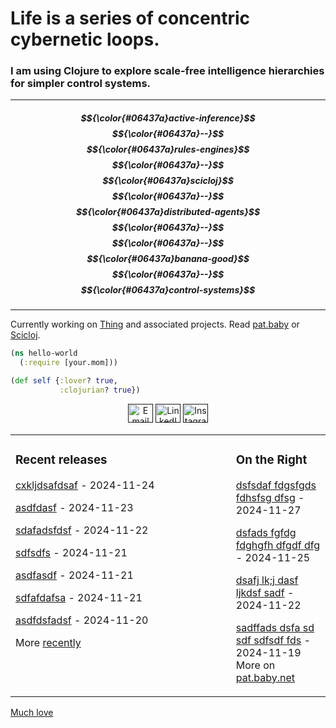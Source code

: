 # Life is a series of concentric cybernetic loops.

### I am using Clojure to explore scale-free intelligence hierarchies for simpler control systems.
---
##### $${\color{#06437a}active-inference}$$ $${\color{#06437a}--}$$    $${\color{#06437a}rules-engines}$$ $${\color{#06437a}--}$$     $${\color{#06437a}scicloj}$$ $${\color{#06437a}--}$$    $${\color{#06437a}distributed-agents}$$ $${\color{#06437a}--}$$  $${\color{#06437a}--}$$    $${\color{#06437a}banana-good}$$  $${\color{#06437a}--}$$    $${\color{#06437a}control-systems}$$ 
---
Currently working on [Thing](https://website.io/) and associated projects. Read [pat.baby](https://pat.baby/) or <a href="https://github.com/scicloj">Scicloj</a>.
```clj
(ns hello-world
  (:require [your.mom]))

(def self {:lover? true,
           :clojurian? true})

```
<p align="center">
<a href=""><img src="https://github.com/simple-icons/simple-icons/blob/develop/icons/gmail.svg" alt="Email" height="30" width="40" /></a>
<a href="" target="_blank"><img src="https://raw.githubusercontent.com/rahuldkjain/github-profile-readme-generator/master/src/images/icons/Social/linked-in-alt.svg" alt="LinkedIn" height="30" width="40" /></a>
<a href="" target="_blank"><img src="https://raw.githubusercontent.com/rahuldkjain/github-profile-readme-generator/master/src/images/icons/Social/instagram.svg" alt="Instagram" height="30" width="40" /></a>
</p>
<table align="center">
  <tr>
  <td valign="top" width="70%">
    
### Recent releases

[cxkljdsafdsaf](https://github.com/patbrown/) - 2024-11-24

[asdfdasf](https://github.com/patbrown) - 2024-11-23

[sdafadsfdsf](https://github.com/patbrown) - 2024-11-22

[sdfsdfs](https://github.com/patbrown) - 2024-11-21

[asdfasdf](https://github.com/patbrown) - 2024-11-21

[sdfafdafsa](https://github.com/patbrown) - 2024-11-21

[asdfdsfadsf](https://github.com/patbrown) - 2024-11-20

More [recently](https://github.com/patbrown)
</td>
<td valign="top" width="40%">

### On the Right

[dsfsdaf fdgsfgds fdhsfsg dfsg](https://pat.baby) - 2024-11-27

[dsfads fgfdg fdghgfh dfgdf dfg](https://pat.baby) - 2024-11-25

[dsafj  lk;j dasf ljkdsf sadf](https://pat.baby) - 2024-11-22

[sadffads dsfa sd sdf sdfsdf fds](https://pat.baby) - 2024-11-19
More on [pat.baby.net](https://pat.baby/)
</td>
</tr>
</table>



<a href="https://pat.baby/">Much love</a>
